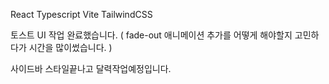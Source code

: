 React
Typescript
Vite
TailwindCSS



토스트 UI 작업 완료했습니다. ( fade-out 애니메이션 추가를 어떻게 해야할지 고민하다가 시간을 많이썼습니다. ) 

사이드바 스타일끝나고 달력작업예정입니다.
